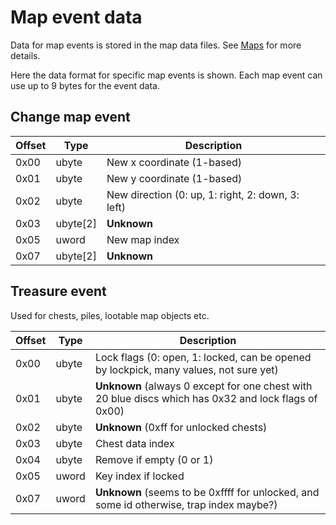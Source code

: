 # Map event data

Data for map events is stored in the map data files. See [Maps](Maps.md) for more details.

Here the data format for specific map events is shown. Each map event can use up to 9 bytes for the event data.


## Change map event

Offset | Type | Description
--- | --- | ---
0x00 | ubyte | New x coordinate (1-based)
0x01 | ubyte | New y coordinate (1-based)
0x02 | ubyte | New direction (0: up, 1: right, 2: down, 3: left)
0x03 | ubyte[2] | **Unknown**
0x05 | uword | New map index
0x07 | ubyte[2] | **Unknown**

## Treasure event

Used for chests, piles, lootable map objects etc.

Offset | Type | Description
--- | --- | ---
0x00 | ubyte | Lock flags (0: open, 1: locked, can be opened by lockpick, many values, not sure yet)
0x01 | ubyte | **Unknown** (always 0 except for one chest with 20 blue discs which has 0x32 and lock flags of 0x00)
0x02 | ubyte | **Unknown** (0xff for unlocked chests)
0x03 | ubyte | Chest data index
0x04 | ubyte | Remove if empty (0 or 1)
0x05 | uword | Key index if locked
0x07 | uword | **Unknown** (seems to be 0xffff for unlocked, and some id otherwise, trap index maybe?)

